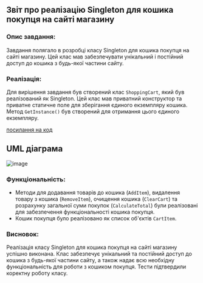## Звіт про реалізацію Singleton для кошика покупця на сайті магазину

### Опис завдання:
Завдання полягало в розробці класу Singleton для кошика покупця на сайті магазину. Цей клас мав забезпечувати унікальний і постійний доступ до кошика з будь-якої частини сайту.

### Реалізація:
Для вирішення завдання був створений клас `ShoppingCart`, який був реалізований як Singleton. Цей клас мав приватний конструктор та приватне статичне поле для зберігання єдиного екземпляру кошика. Метод `GetInstance()` був створений для отримання цього єдиного екземпляру.

[посилання на код](https://github.com/Roman-Davidyuk/07-signleton-Roman-Davidyuk/blob/main/Program.cs)
## UML діаграма
![image](https://github.com/Roman-Davidyuk/07-signleton-Roman-Davidyuk/assets/145706234/60279022-0087-4971-abd5-d002b3b858cd)

### Функціональність:
- Методи для додавання товарів до кошика (`AddItem`), видалення товару з кошика (`RemoveItem`), очищення кошика (`ClearCart`) та розрахунку загальної суми покупок (`CalculateTotal`) були реалізовані для забезпечення функціональності кошика покупця.
- Кошик покупця було реалізовано як список об'єктів `CartItem`.

### Висновок:
Реалізація класу Singleton для кошика покупця на сайті магазину успішно виконана. Клас забезпечує унікальний та постійний доступ до кошика з будь-якої частини сайту, а також надає всю необхідну функціональність для роботи з кошиком покупця. Тести підтвердили коректну роботу класу.
